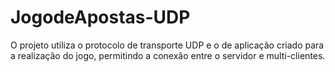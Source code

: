 # JogodeApostas-UDP
O projeto utiliza o protocolo de transporte UDP e o de aplicação criado para a realização do jogo, permitindo a conexão entre o servidor e multi-clientes.

